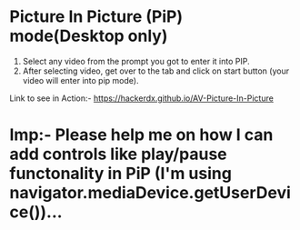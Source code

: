 # Picture In Picture (PiP) mode(Desktop only)

1) Select any video from the prompt you got to enter it into PIP.
2) After selecting video, get over to the tab and click on start button (your video will enter into pip mode).

Link to see in Action:- https://hackerdx.github.io/AV-Picture-In-Picture

# Imp:- Please help me on how I can add controls like play/pause functonality in PiP (I'm using navigator.mediaDevice.getUserDevice())...
 
